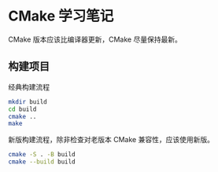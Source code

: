 # CMake 学习笔记

CMake 版本应该比编译器更新，CMake 尽量保持最新。

## 构建项目

经典构建流程

```sh
mkdir build
cd build
cmake ..
make
```

新版构建流程，除非检查对老版本 CMake 兼容性，应该使用新版。

```sh
cmake -S . -B build
cmake --build build
```

